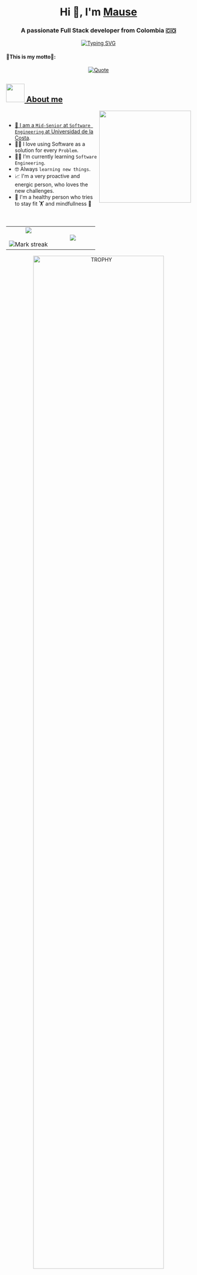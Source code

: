 <h1 align="center">Hi 👋, I'm <a href="https://100rabhcsmc.github.io/Me.io/" target="blank">
Mause</a></h1>
<h3 align="center">A passionate Full Stack developer from Colombia 🇨🇴</h3>

<p align="center">
  <a href="https://git.io/typing-svg"><img src="https://readme-typing-svg.demolab.com?font=Fira+Code&duration=3000&pause=200&center=true&multiline=true&random=false&width=700&height=100&lines=Full+Stack+Developer;++++++++++++++++++++++++++++++++++++++++++++++++++++++++++++++++++++++++;(REACT+%7C+REACT+NATIVE+%7C+NEXT+%7C+TYPESCRIPT+%7C+NODE+%7C+MYSQL)" alt="Typing SVG" /></a>
</p>

<h4>🚀This is my motto🚀: </h4>

<p align = "center">
	<a href="https://github.com/piyushsuthar/github-readme-quotes"> <img alt = "Quote" src="https://quotes-github-readme.vercel.app/api?type=horizontal&theme=tokyonight&animation=grow_out_in&quote=The+only+way+to+guarantee+failure,+is+to+never+try.&author=Omar+Arenas">
</p>

## <picture><img src = "https://github.com/7oSkaaa/7oSkaaa/blob/main/Images/about_me.gif?raw=true" width = 50px></picture> About me

<picture> <img align="right" src="https://github.com/7oSkaaa/7oSkaaa/blob/main/Images/Right_Side.gif?raw=true" width = 250px></picture>

<br>

- :school: I am a `Mid-Senior` at `Software Engineering` at [Universidad de la Costa](https://www.cuc.edu.co).
- :technologist: I love using Software as a solution for every `Problem`.
- :student: I’m currently learning `Software Engineering`.
- :nerd_face: Always `learning new things`.
- 📈 I'm a very proactive and energic person, who loves the new challenges.
- 🍏 I'm a healthy person who tries to stay fit 🏋️ and mindfullness 🧘
<br>

<p align="center">
<!--- stats (start) -->
    <table align="center">
      <tr border="none">
        <td width="50%" align="center">
          <img  align="center"  src="https://github-readme-stats.vercel.app/api?username=Mause24&theme=dark&show_icons=true&count_private=true" />
            <br></br>
          <img  title="🔥 Get streak stats for your profile at git.io/streak-stats" alt="Mark streak" src="https://github-readme-streak-stats.herokuapp.com/?user=Mause24&theme=dark&hide_border=false" /> 
        </td>
        <td width="50%" align="center">
          <img  align="center"  src="https://github-readme-stats.anuraghazra1.vercel.app/api/top-langs/?username=Mause24&theme=dark&hide_border=false&no-bg=true&no-frame=true&langs_count=10"/>
        </td>
      </tr>
    </table>
<!--- stats (end) -->
  
<!--- trophy (start) -->
  <div align=center>
    <a href="https://github.com/ryo-ma/github-profile-trophy" title="Go to Source">
      <img align="center" width=84% src="https://github-profile-trophy.vercel.app/?username=Mause24&theme=radical&row=1&column=7&margin-h=15&margin-w=5&no-bg=true" alt="TROPHY" />
    </a>
  </div>
<!--- trophy (start) -->
</p> 

<!--h1 without bottom border-->
## 📖 Learned Technologies

<!--tech stack icons-->
<p align="center">
  <a href="https://skillicons.dev">
    <img src="https://skillicons.dev/icons?i=git,aws,bootstrap,css,discord,express,figma,firebase,github,html,java,js,md,materialui,mongodb,mysql,nextjs,nodejs,postman,py,react,androidstudio,vite,graphql,redux,tailwind,ts,vscode&perline=7" />
  </a>
</p>


## <picture><img src = "https://github.com/7oSkaaa/7oSkaaa/blob/main/Images/Statistics.gif?raw=true" width = 50px></picture> Visitor's count :eyes:


<p align="center"><img width="500" src="https://profile-counter.glitch.me/{Mause24}/count.svg" alt="Mause24 :: Visitor's Count" /></p>

## 🌐 Social Medias:

<p align="center">
	<a href="https://www.linkedin.com/in/omar-arenas-fullstack-developer/" target="blank"><img align="center" src="https://user-images.githubusercontent.com/88904952/234979284-68c11d7f-1acc-4f0c-ac78-044e1037d7b0.png" alt="linkedin" height="50" width="50" /></a>
</p>

## ✨ Credits:
Author: Omar Arenas <br>
Special Thanks to [durgeshsamariya](https://github.com/durgeshsamariya/awesome-github-profile-readme-templates/tree/master/templates) <br>
Last update: 30/01/2024

<br>
<img src="https://user-images.githubusercontent.com/73097560/115834477-dbab4500-a447-11eb-908a-139a6edaec5c.gif">

<!--
**Mause24/Mause24** is a ✨ _special_ ✨ repository because its `README.md` (this file) appears on your GitHub profile.

Here are some ideas to get you started:

- 🔭 I’m currently working on ...
- 🌱 I’m currently learning ...
- 👯 I’m looking to collaborate on ...
- 🤔 I’m looking for help with ...
- 💬 Ask me about ...
- 📫 How to reach me: ...
- 😄 Pronouns: ...
- ⚡ Fun fact: ...
-->
